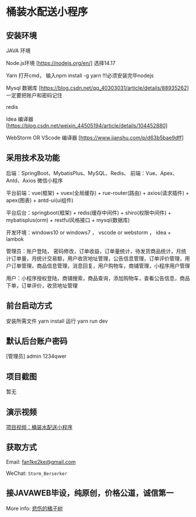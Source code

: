 # 桶装水配送小程序

## 安装环境

JAVA 环境 

Node.js环境 [https://nodejs.org/en/] 选择14.17

Yarn 打开cmd， 输入npm install -g yarn !!!必须安装完毕nodejs

Mysql 数据库 [https://blog.csdn.net/qq_40303031/article/details/88935262] 一定要把账户和密码记住

redis

Idea 编译器 [https://blog.csdn.net/weixin_44505194/article/details/104452880]

WebStorm OR VScode 编译器 [https://www.jianshu.com/p/d63b5bae9dff]

## 采用技术及功能

后端：SpringBoot、MybatisPlus、MySQL、Redis、
前端：Vue、Apex、Antd、Axios
微信小程序

平台前端：vue(框架) + vuex(全局缓存) + rue-router(路由) + axios(请求插件) + apex(图表)  + antd-ui(ui组件)

平台后台：springboot(框架) + redis(缓存中间件) + shiro(权限中间件) + mybatisplus(orm) + restful风格接口 + mysql(数据库)

开发环境：windows10 or windows7 ， vscode or webstorm ， idea + lambok

管理员：账户登陆， 密码修改，订单收益，订单量统计，待发货商品统计，月统计订单量，月统计交易额，用户收货地址管理，公告信息管理，订单评价管理，用户订单管理，商品信息管理，消息回复，用户购物车，商铺管理，小程序用户管理

用户：小程序授权登陆，商铺搜索，商品查询，添加购物车，查看公告信息，商品下单，订单评价，收货地址管理

## 前台启动方式
安装所需文件 yarn install 
运行 yarn run dev

## 默认后台账户密码
[管理员]
admin
1234qwer

## 项目截图

暂无


## 演示视频

[项目视频：桶装水配送小程序](https://www.bilibili.com/video/BV1k5411R7RF/)

## 获取方式

Email: fan1ke2ke@gmail.com

WeChat: `Storm_Berserker`

## 接JAVAWEB毕设，纯原创，价格公道，诚信第一

More info: [悲伤的橘子树](https://berserker287.github.io/)
